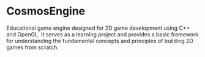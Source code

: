 # CosmosEngine
Educational game engine designed for 2D game development using C++ and OpenGL. It serves as a learning project and provides a basic framework for understanding the fundamental concepts and principles of building 2D games from scratch.
